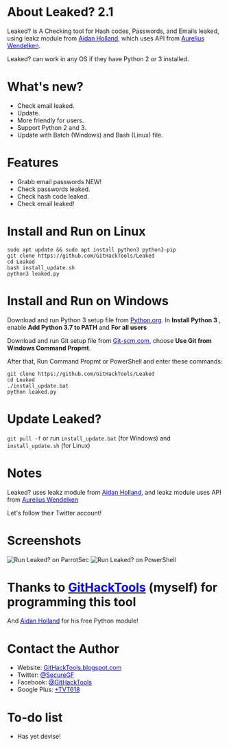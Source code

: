 # About Leaked? 2.1
Leaked? is  A Checking tool for Hash codes, Passwords, and Emails leaked, using leakz module from <a href="https://twitter.com/thehappydinoa" target="_blank"><span style="color: blue">Aidan Holland</span></a>, which uses API from <a href="https://twitter.com/webtobesocial" target="_blank"><span style="color: blue">Aurelius Wendelken</span></a>.

Leaked? can work in any OS if they have Python 2 or 3 installed.

# What's new?
 * Check email leaked.
 * Update.
 * More friendly for users.
 * Support Python 2 and 3.
 * Update with Batch (Windows) and Bash (Linux) file.

# Features
 * Grabb email passwords NEW!
 * Check passwords leaked.
 * Check hash code leaked.
 * Check email leaked!
 
# Install and Run on Linux
    sudo apt update && sudo apt install python3 python3-pip
    git clone https://github.com/GitHackTools/Leaked
    cd Leaked
    bash install_update.sh
    python3 leaked.py

# Install and Run on Windows
Download and run Python 3 setup file from <a href="https://python.org" target="_blank"><span style="color: blue">Python.org</span></a>.
In <strong>Install Python 3 </strong>, enable <strong>Add Python 3.7 to PATH</strong> and <strong>For all users</strong>

Download and run Git setup file from <a href="https://Git-scm.com" target="_blank"><span style="color: blue">Git-scm.com</span></a>, choose <strong>Use Git from Windows Command Propmt</strong>.

After that, Run Command Propmt or PowerShell and enter these commands:

    git clone https://github.com/GitHackTools/Leaked
    cd Leaked
    ./install_update.bat
    python leaked.py

# Update Leaked?
<code>git pull -f</code> or run <code>install_update.bat</code> (for Windows) and <code>install_update.sh</code> (for Linux)

# Notes
Leaked? uses leakz module from <a href="https://twitter.com/thehappydinoa" target="_blank"><span style="color: blue">Aidan Holland</span></a>, and leakz module uses API from <a href="https://twitter.com/webtobesocial" target="_blank"><span style="color: blue">Aurelius Wendelken</span></a>

Let's follow their Twitter account!
  
# Screenshots
![Run Leaked? on ParrotSec](https://linuxteamvietnam.us/wp-content/uploads/2018/09/Leaked-2.0-ParrotSec.png)
![Run Leaked? on PowerShell](https://1.bp.blogspot.com/-70-lnGlxhmY/XE00PDPyPoI/AAAAAAAAN-w/col6QS1xZCkB3GYNRwetlihkxBZ_NKk0wCLcBGAs/s1600/Leaked%2B2.1%2BWindows.PNG)

# Thanks to <a href="https://githacktools.blogspot.com" target="_blank"><span style="color: blue">GitHackTools</span></a> (myself) for programming this tool

And <a href="https://twitter.com/thehappydinoa" target="_blank"><span style="color: blue">Aidan Holland</span></a> for his free Python module!

# Contact the Author
 * Website: <a href="https://githacktools.blogspot.com" target="_blank"><span style="color: blue">GitHackTools.blogspot.com</span></a>
 * Twitter: <a href="https://twitter.com/SecureGF" target="_blank"><span style="color: blue">@SecureGF</span></a>
 * Facebook: <a href="https://githacktools.blogspot.com" target="_blank"><span style="color: blue">@GitHackTools</span></a>
 * Google Plus: <a href="https://plus.google.com/+TVT618" target="_blank"><span style="color: blue">+TVT618</span></a>

# To-do list
 * Has yet devise!
